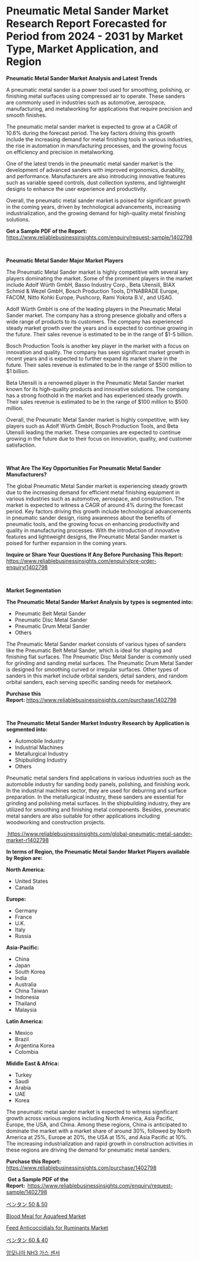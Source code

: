 <p><h1>Pneumatic Metal Sander Market Research Report Forecasted for Period from 2024 -  2031 by Market Type, Market Application, and Region</h1></p><p><strong>Pneumatic Metal Sander Market Analysis and Latest Trends</strong></p>
<p><p>A pneumatic metal sander is a power tool used for smoothing, polishing, or finishing metal surfaces using compressed air to operate. These sanders are commonly used in industries such as automotive, aerospace, manufacturing, and metalworking for applications that require precision and smooth finishes.</p><p>The pneumatic metal sander market is expected to grow at a CAGR of 10.6% during the forecast period. The key factors driving this growth include the increasing demand for metal finishing tools in various industries, the rise in automation in manufacturing processes, and the growing focus on efficiency and precision in metalworking.</p><p>One of the latest trends in the pneumatic metal sander market is the development of advanced sanders with improved ergonomics, durability, and performance. Manufacturers are also introducing innovative features such as variable speed controls, dust collection systems, and lightweight designs to enhance the user experience and productivity.</p><p>Overall, the pneumatic metal sander market is poised for significant growth in the coming years, driven by technological advancements, increasing industrialization, and the growing demand for high-quality metal finishing solutions.</p></p>
<p><strong>Get a Sample PDF of the Report:&nbsp;</strong> <a href="https://www.reliablebusinessinsights.com/enquiry/request-sample/1402798">https://www.reliablebusinessinsights.com/enquiry/request-sample/1402798</a></p>
<p>&nbsp;</p>
<p><strong>Pneumatic Metal Sander Major Market Players</strong></p>
<p><p>The Pneumatic Metal Sander market is highly competitive with several key players dominating the market. Some of the prominent players in the market include Adolf Würth GmbH, Basso Industry Corp., Beta Utensili, BIAX Schmid & Wezel GmbH, Bosch Production Tools, DYNABRADE Europe, FACOM, Nitto Kohki Europe, Pushcorp, Rami Yokota B.V., and USAG.</p><p>Adolf Würth GmbH is one of the leading players in the Pneumatic Metal Sander market. The company has a strong presence globally and offers a wide range of products to its customers. The company has experienced steady market growth over the years and is expected to continue growing in the future. Their sales revenue is estimated to be in the range of $1-5 billion.</p><p>Bosch Production Tools is another key player in the market with a focus on innovation and quality. The company has seen significant market growth in recent years and is expected to further expand its market share in the future. Their sales revenue is estimated to be in the range of $500 million to $1 billion.</p><p>Beta Utensili is a renowned player in the Pneumatic Metal Sander market known for its high-quality products and innovative solutions. The company has a strong foothold in the market and has experienced steady growth. Their sales revenue is estimated to be in the range of $100 million to $500 million.</p><p>Overall, the Pneumatic Metal Sander market is highly competitive, with key players such as Adolf Würth GmbH, Bosch Production Tools, and Beta Utensili leading the market. These companies are expected to continue growing in the future due to their focus on innovation, quality, and customer satisfaction.</p></p>
<p>&nbsp;</p>
<p><strong>What Are The Key Opportunities For Pneumatic Metal Sander Manufacturers?</strong></p>
<p><p>The global Pneumatic Metal Sander market is experiencing steady growth due to the increasing demand for efficient metal finishing equipment in various industries such as automotive, aerospace, and construction. The market is expected to witness a CAGR of around 4% during the forecast period. Key factors driving this growth include technological advancements in pneumatic sander design, rising awareness about the benefits of pneumatic tools, and the growing focus on enhancing productivity and quality in manufacturing processes. With the introduction of innovative features and lightweight designs, the Pneumatic Metal Sander market is poised for further expansion in the coming years.</p></p>
<p><strong>Inquire or Share Your Questions If Any Before Purchasing This Report:</strong> <a href="https://www.reliablebusinessinsights.com/enquiry/pre-order-enquiry/1402798">https://www.reliablebusinessinsights.com/enquiry/pre-order-enquiry/1402798</a></p>
<p>&nbsp;</p>
<p><strong>Market Segmentation</strong></p>
<p><strong>The Pneumatic Metal Sander Market Analysis by types is segmented into:</strong></p>
<p><ul><li>Pneumatic Belt Metal Sander</li><li>Pneumatic Disc Metal Sander</li><li>Pneumatic Drum Metal Sander</li><li>Others</li></ul></p>
<p><p>The Pneumatic Metal Sander market consists of various types of sanders like the Pneumatic Belt Metal Sander, which is ideal for shaping and finishing flat surfaces. The Pneumatic Disc Metal Sander is commonly used for grinding and sanding metal surfaces. The Pneumatic Drum Metal Sander is designed for smoothing curved or irregular surfaces. Other types of sanders in this market include orbital sanders, detail sanders, and random orbital sanders, each serving specific sanding needs for metalwork.</p></p>
<p><strong>Purchase this Report:&nbsp;</strong><a href="https://www.reliablebusinessinsights.com/purchase/1402798">https://www.reliablebusinessinsights.com/purchase/1402798</a></p>
<p>&nbsp;</p>
<p><strong>The Pneumatic Metal Sander Market Industry Research by Application is segmented into:</strong></p>
<p><ul><li>Automobile Industry</li><li>Industrial Machines</li><li>Metallurgical Industry</li><li>Shipbuilding Industry</li><li>Others</li></ul></p>
<p><p>Pneumatic metal sanders find applications in various industries such as the automobile industry for sanding body panels, polishing, and finishing work. In the industrial machines sector, they are used for deburring and surface preparation. In the metallurgical industry, these sanders are essential for grinding and polishing metal surfaces. In the shipbuilding industry, they are utilized for smoothing and finishing metal components. Besides, pneumatic metal sanders are also suitable for other applications including woodworking and construction projects.</p></p>
<p><a href="https://www.reliablebusinessinsights.com/global-pneumatic-metal-sander-market-r1402798">&nbsp;https://www.reliablebusinessinsights.com/global-pneumatic-metal-sander-market-r1402798</a></p>
<p><strong>In terms of Region, the Pneumatic Metal Sander Market Players available by Region are:</strong></p>
<p>
    <p> <strong> North America: </strong>
        <ul>
            <li>United States</li>
            <li>Canada</li>
        </ul>
        </p> 
    <p> <strong> Europe: </strong>
        <ul>
            <li>Germany</li>
            <li>France</li>
            <li>U.K.</li>
            <li>Italy</li>
            <li>Russia</li>
        </ul>
        </p> 
    <p> <strong> Asia-Pacific: </strong>
        <ul>
            <li>China</li>
            <li>Japan</li>
            <li>South Korea</li>
            <li>India</li>
            <li>Australia</li>
            <li>China Taiwan</li>
            <li>Indonesia</li>
            <li>Thailand</li>
            <li>Malaysia</li>
        </ul>
        </p> 
    <p> <strong> Latin America: </strong>
        <ul>
            <li>Mexico</li>
            <li>Brazil</li>
            <li>Argentina Korea</li>
            <li>Colombia</li>
        </ul>
        </p> 
    <p> <strong> Middle East & Africa: </strong>
        <ul>
            <li>Turkey</li>
            <li>Saudi</li>
            <li>Arabia</li>
            <li>UAE</li>
            <li>Korea</li>
        </ul>
    </p>
    </p>
<p><p>The pneumatic metal sander market is expected to witness significant growth across various regions including North America, Asia Pacific, Europe, the USA, and China. Among these regions, China is anticipated to dominate the market with a market share of around 30%, followed by North America at 25%, Europe at 20%, the USA at 15%, and Asia Pacific at 10%. The increasing industrialization and rapid growth in construction activities in these regions are driving the demand for pneumatic metal sanders.</p></p>
<p><strong>Purchase this Report: </strong><a href="https://www.reliablebusinessinsights.com/purchase/1402798">https://www.reliablebusinessinsights.com/purchase/1402798</a></p>
<p>&nbsp;<strong>Get a Sample PDF of the Report:&nbsp;&nbsp;</strong><a href="https://www.reliablebusinessinsights.com/enquiry/request-sample/1402798">https://www.reliablebusinessinsights.com/enquiry/request-sample/1402798</a></p>
<p><strong></strong></p>
<p><p><a href="https://github.com/AaronVargas43/Market-Research-Report-List-2/blob/main/5243989114128.md">ペンタン 50 & 50</a></p><p><a href="https://github.com/shotows/Market-Research-Report-List-3/blob/main/blood-meal-for-aquafeed-market.md">Blood Meal for Aquafeed Market</a></p><p><a href="https://github.com/beatblasta/Market-Research-Report-List-3/blob/main/feed-anticoccidials-for-ruminants-market.md">Feed Anticoccidials for Ruminants Market</a></p><p><a href="https://github.com/oqoeusbvpadwjs08/Market-Research-Report-List-2/blob/main/9662182114127.md">ペンタン 60 & 40</a></p><p><a href="https://github.com/camron674/Market-Research-Report-List-1/blob/main/1714157124391.md">암모니아 NH3 가스 센서</a></p></p>